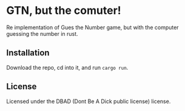 # GTN, but the comuter!

Re implementation of Gues the Number game, but with the computer guessing the number in rust.

## Installation

Download the repo, cd into it, and run `cargo run`.

## License

Licensed under the DBAD (Dont Be A Dick public license) license.

